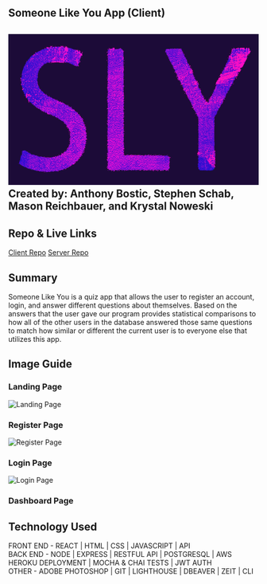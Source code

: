 ## Someone Like You App (Client)
![SLY Logo](src/Media/sly-logo.PNG)<br/>
Created by: Anthony Bostic, Stephen Schab, Mason Reichbauer, and Krystal Noweski
---
## Repo & Live Links
<!-- [Live Server](https:// TITLE GOES HERE .now.sh/) -->
[Client Repo](https://github.com/thinkful-ei-iguana/MASK-SLY-client)
[Server Repo](https://github.com/thinkful-ei-iguana/MASK-SLY-API)


## Summary
Someone Like You is a quiz app that allows the user to register an account, login, and answer different questions about themselves. Based on the answers that the user gave our program provides statistical comparisons to how all of the other users in the database answered those same questions to match how similar or different the current user is to everyone else that utilizes this app.

## Image Guide

### Landing Page
![Landing Page](https://i.imgur.com/Rymob9b.png)

### Register Page
![Register Page](https://i.imgur.com/LJ8NLDl.png)

### Login Page
![Login Page](https://i.imgur.com/nWL5qKJ.png)

### Dashboard Page
<!-- ![Dashboard Page](src/Media/Dashboard.PNG) -->


## Technology Used
FRONT END - REACT | HTML | CSS | JAVASCRIPT | API 
<br/>
BACK END - NODE | EXPRESS | RESTFUL API | POSTGRESQL | AWS HEROKU DEPLOYMENT | MOCHA & CHAI TESTS | JWT AUTH
<br/>
OTHER - ADOBE PHOTOSHOP | GIT | LIGHTHOUSE | DBEAVER | ZEIT | CLI
